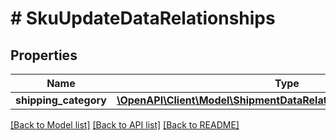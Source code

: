 # # SkuUpdateDataRelationships

## Properties

Name | Type | Description | Notes
------------ | ------------- | ------------- | -------------
**shipping_category** | [**\OpenAPI\Client\Model\ShipmentDataRelationshipsShippingCategory**](ShipmentDataRelationshipsShippingCategory.md) |  | [optional]

[[Back to Model list]](../../README.md#models) [[Back to API list]](../../README.md#endpoints) [[Back to README]](../../README.md)
